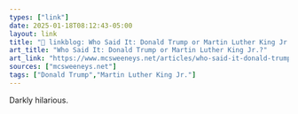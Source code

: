 ```yaml
---
types: ["link"]
date: 2025-01-18T08:12:43-05:00
layout: link
title: "🔗 linkblog: Who Said It: Donald Trump or Martin Luther King Jr.?'"
art_title: "Who Said It: Donald Trump or Martin Luther King Jr.?"
art_link: "https://www.mcsweeneys.net/articles/who-said-it-donald-trump-or-martin-luther-king-jr"
sources: ["mcsweeneys.net"]
tags: ["Donald Trump","Martin Luther King Jr."]
---
```

Darkly hilarious.
